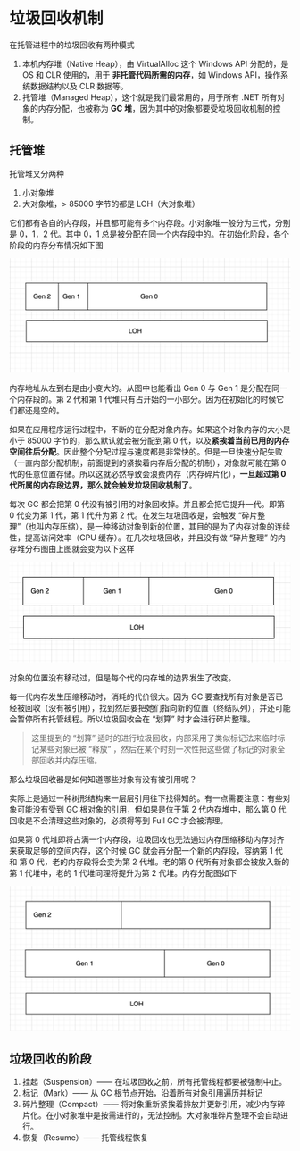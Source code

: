# 垃圾回收机制

在托管进程中的垃圾回收有两种模式

1. 本机内存堆（Native Heap），由 VirtualAlloc 这个 Windows API 分配的，是 OS 和 CLR 使用的，用于 **非托管代码所需的内存**，如 Windows API，操作系统数据结构以及 CLR 数据等。
2. 托管堆（Managed Heap），这个就是我们最常用的，用于所有 .NET 所有对象的内存分配，也被称为 **GC 堆**，因为其中的对象都要受垃圾回收机制的控制。

## 托管堆

托管堆又分两种

1. 小对象堆
2. 大对象堆，> 85000 字节的都是 LOH（大对象堆）

它们都有各自的内存段，并且都可能有多个内存段。小对象堆一般分为三代，分别是 0，1，2 代。其中 0，1 总是被分配在同一个内存段中的。在初始化阶段，各个阶段的内存分布情况如下图

![](asserts/gc-init.png)

内存地址从左到右是由小变大的。从图中也能看出 Gen 0 与 Gen 1 是分配在同一个内存段的。第 2 代和第 1 代堆只有占开始的一小部分。因为在初始化的时候它们都还是空的。

如果在应用程序运行过程中，不断的在分配对象内存。如果这个对象内存的大小是小于 85000 字节的，那么默认就会被分配到第 0 代，以及**紧挨着当前已用的内存空间往后分配**。因此整个分配过程与速度都是非常快的。但是一旦快速分配失败（一直内部分配机制，前面提到的紧挨着内存后分配的机制），对象就可能在第 0 代的任意位置存储。所以这就必然导致会浪费内存（内存碎片化），**一旦超过第 0 代所属的内存段边界，那么就会触发垃圾回收机制了**。

每次 GC 都会把第 0 代没有被引用的对象回收掉。并且都会把它提升一代。即第 0 代变为第 1 代，第 1 代升为第 2 代。在发生垃圾回收是，会触发 “碎片整理”（也叫内存压缩），是一种移动对象到新的位置，其目的是为了内存对象的连续性，提高访问效率（CPU 缓存）。在几次垃圾回收，并且没有做 “碎片整理” 的内存堆分布图由上图就会变为以下这样

![](asserts/gc-after.png)

对象的位置没有移动过，但是每个代的内存堆的边界发生了改变。

每一代内存发生压缩移动时，消耗的代价很大。因为 GC 要查找所有对象是否已经被回收（没有被引用），找到然后要把她们指向新的位置（终结队列），并还可能会暂停所有托管线程。所以垃圾回收会在 “划算” 时才会进行碎片整理。

> 这里提到的 “划算” 适时的进行垃圾回收，内部采用了类似标记法来临时标记某些对象已被 “释放” ，然后在某个时刻一次性把这些做了标记的对象全部回收并内存压缩。

那么垃圾回收器是如何知道哪些对象有没有被引用呢？

实际上是通过一种树形结构来一层层引用往下找得知的。有一点需要注意：有些对象可能没有受到 GC 根对象的引用，但如果是位于第 2 代内存堆中，那么第 0 代回收是不会清理这些对象的，必须得等到 Full GC 才会被清理。

如果第 0 代堆即将占满一个内存段，垃圾回收也无法通过内存压缩移动内存对齐来获取足够的空间内存，这个时候 GC 就会再分配一个新的内存段，容纳第 1 代和 第 0 代，老的内存段将会变为第 2 代堆。老的第 0 代所有对象都会被放入新的第  1 代堆中，老的 1 代堆同理将提升为第 2 代堆。内存分配图如下

![](asserts/gc-03.png)

## 垃圾回收的阶段

1. 挂起（Suspension）—— 在垃圾回收之前，所有托管线程都要被强制中止。
2. 标记（Mark）—— 从 GC 根节点开始，沿着所有对象引用遍历并标记
3. 碎片整理（Compact）—— 将对象重新紧挨着排放并更新引用，减少内存碎片化。在小对象堆中是按需进行的，无法控制。大对象堆碎片整理不会自动进行。
4. 恢复（Resume）—— 托管线程恢复
